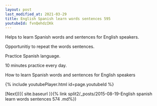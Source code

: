 ```yaml
---
layout: post
last_modified_at: 2021-03-29
title: English Spanish learn words sentences 595 
youtubeId: fvnQehdzIKk
---
```

 
 
Helps to learn Spanish words and sentences for English speakers.

Opportunitiy to repeat the words sentences. 

Practice Spanish language. 
 
10 minutes practice every day. 
 
How to learn Spanish words and sentences for English speakers 
 
{% include youtubePlayer.html id=page.youtubeId %}
 
 
[Next]({{ site.baseurl }}{% link  split2/_posts/2015-08-19-English spanish learn words sentences 574 .md%})
 
